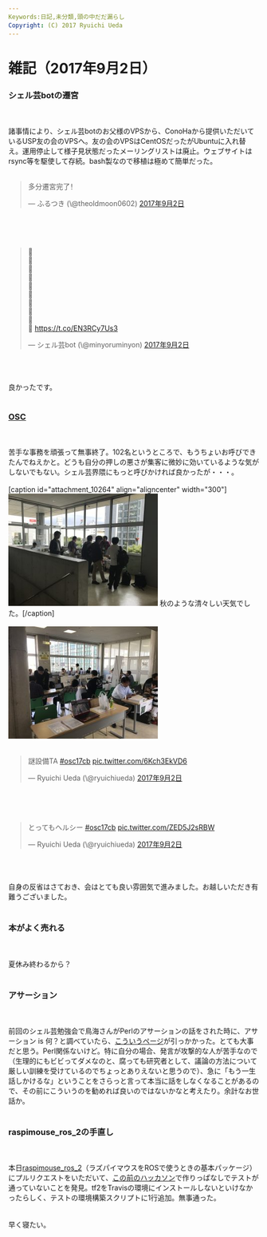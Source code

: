 ```yaml
---
Keywords:日記,未分類,頭の中だだ漏らし
Copyright: (C) 2017 Ryuichi Ueda
---
```

# 雑記（2017年9月2日）
<h3>シェル芸botの遷宮</h3><br />
<br />
諸事情により、シェル芸botのお父様のVPSから、ConoHaから提供いただいているUSP友の会のVPSへ。友の会のVPSはCentOSだったがUbuntuに入れ替え。運用停止して様子見状態だったメーリングリストは廃止。ウェブサイトはrsync等を駆使して存続。bash製なので移植は極めて簡単だった。<br />
<br />
<blockquote class="twitter-tweet" data-lang="ja"><p lang="zh" dir="ltr">多分遷宮完了！</p>&mdash; ふるつき (\@theoldmoon0602) <a href="https://twitter.com/theoldmoon0602/status/903791744155779073">2017年9月2日</a></blockquote><br />
<script async src="//platform.twitter.com/widgets.js" charset="utf-8"></script><br />
<br />
<blockquote class="twitter-tweet" data-lang="ja"><p lang="und" dir="ltr">💩<br>💩<br>💩<br>💩<br>💩<br>💩<br>💩<br>💩<br>💩<br>💩 <a href="https://t.co/EN3RCy7Us3">https://t.co/EN3RCy7Us3</a></p>&mdash; シェル芸bot (\@minyoruminyon) <a href="https://twitter.com/minyoruminyon/status/903794375393767424">2017年9月2日</a></blockquote><br />
<script async src="//platform.twitter.com/widgets.js" charset="utf-8"></script><br />
<br />
良かったです。<br />
<br />
<h3><a href="https://www.ospn.jp/osc2017-chiba/">OSC</a></h3><br />
<br />
苦手な事務を頑張って無事終了。102名というところで、もうちょいお呼びできたんでねえかと。どうも自分の押しの悪さが集客に微妙に効いているような気がしないでもない。シェル芸界隈にもっと呼びかければ良かったが・・・。<br />
<br />
[caption id="attachment_10264" align="aligncenter" width="300"]<a href="IMG_8471.jpg"><img src="IMG_8471-300x225.jpg" alt="" width="300" height="225" class="size-medium wp-image-10264" /></a> 秋のような清々しい天気でした。[/caption]<br />
<br />
<a href="IMG_8479.jpg"><img src="IMG_8479-300x225.jpg" alt="" width="300" height="225" class="aligncenter size-medium wp-image-10267" /></a><br />
<br />
<blockquote class="twitter-tweet" data-lang="ja"><p lang="ja" dir="ltr">謎設備TA <a href="https://twitter.com/hashtag/osc17cb?src=hash">#osc17cb</a> <a href="https://t.co/6Kch3EkVD6">pic.twitter.com/6Kch3EkVD6</a></p>&mdash; Ryuichi Ueda (\@ryuichiueda) <a href="https://twitter.com/ryuichiueda/status/903888174568443904">2017年9月2日</a></blockquote><br />
<script async src="//platform.twitter.com/widgets.js" charset="utf-8"></script><br />
<br />
<blockquote class="twitter-tweet" data-lang="ja"><p lang="ja" dir="ltr">とってもヘルシー <a href="https://twitter.com/hashtag/osc17cb?src=hash">#osc17cb</a> <a href="https://t.co/ZED5J2sRBW">pic.twitter.com/ZED5J2sRBW</a></p>&mdash; Ryuichi Ueda (\@ryuichiueda) <a href="https://twitter.com/ryuichiueda/status/903911411390193665">2017年9月2日</a></blockquote><br />
<script async src="//platform.twitter.com/widgets.js" charset="utf-8"></script><br />
<br />
自身の反省はさておき、会はとても良い雰囲気で進みました。お越しいただき有難うございました。<br />
<br />
<h3>本がよく売れる</h3><br />
<br />
夏休み終わるから？<br />
<br />
<h3>アサーション</h3><br />
<br />
前回のシェル芸勉強会で鳥海さんがPerlのアサーションの話をされた時に、アサーション is 何？と調べていたら、<a href="https://www.direct-commu.com/colums/relation/relation_012_02_asa-shyon.html">こういうページ</a>が引っかかった。とても大事だと思う。Perl関係ないけど。特に自分の場合、発言が攻撃的な人が苦手なので（生理的にもビビってダメなのと、腐っても研究者として、議論の方法について厳しい訓練を受けているのでちょっとありえないと思うので）、急に「もう一生話しかけるな」ということをさらっと言って本当に話をしなくなることがあるので、その前にこういうのを勧めれば良いのではないかなと考えたり。余計なお世話か。<br />
<br />
<h3>raspimouse_ros_2の手直し</h3><br />
<br />
本日<a href="https://github.com/ryuichiueda/raspimouse_ros_2">raspimouse_ros_2</a>（ラズパイマウスをROSで使うときの基本パッケージ）にプルリクエストをいただいて、<a href="https://blog.ueda.tech/?p=10115">この前のハッカソン</a>で作りっぱなしでテストが通っていないことを発見。tf2をTravisの環境にインストールしないといけなかったらしく、テストの環境構築スクリプトに1行追加。無事通った。<br />
<br />
<br />
早く寝たい。
